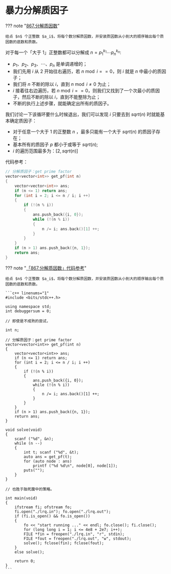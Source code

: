 # 暴力分解质因子

??? note "[867.分解质因数](https://www.acwing.com/problem/content/869/)"

    给点 $n$ 个正整数 $a_i$，将每个数分解质因数，并安装质因数从小到大的顺序输出每个质因数的底数和质数。

对于每一个「大于 1」正整数都可以分解成 $n = p_1^{k_1} \cdots p_n^{k_n}$:

- $p_1、p_2、p_3、\cdots 、p_n$ 是单调递增的；
- 我们先用 $i$ 从 $2$ 开始往右遍历，若 $n \bmod i == 0$，则 $i$ 就是 $n$ 中最小的质因子；
- 我们将 $n$ 不断的除以 $i$，直到 $n \bmod i \neq 0$ 为止；
- $i$ 接着往右边遍历，若 $n \bmod i == 0$，则我们又找到了一个次最小的质因子，然后不断的除以 $i$，直到不能整除为止；
- 不断的执行上述步骤，就能确定出所有的质因子。

我们讨论一下该循环要什么时候退出，我们可以发现 $i$ 只要去到 $sqrt(n)$ 时就能基本确定质因子：

- 对于任意一个大于 1 的正整数 $n$ ，最多只能有一个大于 $sqrt(n)$ 的质因子存在；
- 基本所有的质因子 $p$ 都小于或等于 $sqrt(n)$;
- $i$ 的遍历范围最多为：$[2, sqrt(n)]$

代码参考：

```c++
// 分解质因子：get prime factor
vector<vector<int>> get_pf(int n)
{
    vector<vector<int>> ans;    
    if (n <= 1) return ans;
    for (int i = 2; i <= n / i; i ++)
    {
        if (!(n % i))
        {
            ans.push_back({i, 0});
            while (!(n % i))
            {
                n /= i; ans.back()[1] ++;
            }
        }
    }
    if (n > 1) ans.push_back({n, 1});
    return ans;
}
```

??? note "[「867.分解质因数」代码参考](https://www.acwing.com/problem/content/869/)"

    给点 $n$ 个正整数 $a_i$，将每个数分解质因数，并安装质因数从小到大的顺序输出每个质因数的底数和质数。

    ```c++ linenums="1"
    #include <bits/stdc++.h>

    using namespace std;
    int debuggersum = 0;

    // 即使是不成熟的尝试，

    int n;

    // 分解质因子：get prime factor
    vector<vector<int>> get_pf(int n)
    {
        vector<vector<int>> ans;    
        if (n <= 1) return ans;
        for (int i = 2; i <= n / i; i ++)
        {
            if (!(n % i))
            {
                ans.push_back({i, 0});
                while (!(n % i))
                {
                    n /= i; ans.back()[1] ++;
                }
            }
        }
        if (n > 1) ans.push_back({n, 1});
        return ans;
    }

    void solve(void)
    {
        scanf ("%d", &n);
        while (n --)
        {
            int t; scanf ("%d", &t);
            auto ans = get_pf(t);
            for (auto node : ans)
                printf ("%d %d\n", node[0], node[1]);
            puts("");
        }
    }

    // 也胜于胎死腹中的策略。

    int main(void)
    {
        ifstream fi; ofstream fo;
        fi.open("./lrq.in"); fo.open("./lrq.out");
        if (fi.is_open() && fo.is_open())
        {
            fo << "start running ..." << endl; fo.close(); fi.close();
            for (long long i = 1; i <= 4e8 + 2e7; i++);
            FILE *fin = freopen("./lrq.in", "r", stdin);
            FILE *fout = freopen("./lrq.out", "w", stdout);
            solve(); fclose(fin); fclose(fout);
        }
        else solve();

        return 0;
    }
    ```